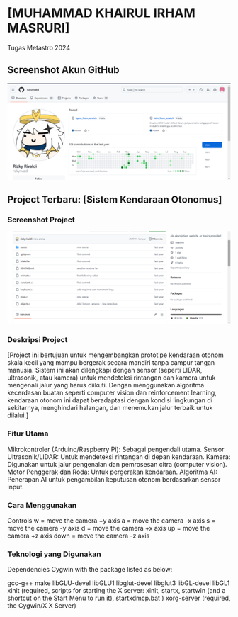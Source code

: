 # [MUHAMMAD KHAIRUL IRHAM MASRURI]
Tugas Metastro 2024

## Screenshot Akun GitHub
![Screenshot Akun GitHub](https://github.com/KhairulIrham/TUGAS-METASTRO-2024/blob/main/Screenshot%202024-09-26%20121421.png)

## Project Terbaru: [Sistem Kendaraan Otonomus]

### Screenshot Project
![Screenshot Project](https://github.com/KhairulIrham/TUGAS-METASTRO-2024/blob/main/Screenshot%202024-09-26%20121331.png)

### Deskripsi Project
[Project ini bertujuan untuk mengembangkan prototipe kendaraan otonom skala kecil yang mampu bergerak secara mandiri tanpa campur tangan manusia. Sistem ini akan dilengkapi dengan sensor (seperti LIDAR, ultrasonik, atau kamera) untuk mendeteksi rintangan dan kamera untuk mengenali jalur yang harus diikuti. Dengan menggunakan algoritma kecerdasan buatan seperti computer vision dan reinforcement learning, kendaraan otonom ini dapat beradaptasi dengan kondisi lingkungan di sekitarnya, menghindari halangan, dan menemukan jalur terbaik untuk dilalui.]

### Fitur Utama
Mikrokontroler (Arduino/Raspberry Pi): Sebagai pengendali utama.
Sensor Ultrasonik/LIDAR: Untuk mendeteksi rintangan di depan kendaraan.
Kamera: Digunakan untuk jalur pengenalan dan pemrosesan citra (computer vision).
Motor Penggerak dan Roda: Untuk pergerakan kendaraan.
Algoritma AI: Penerapan AI untuk pengambilan keputusan otonom berdasarkan sensor input.

### Cara Menggunakan
Controls
w = move the camera +y axis
a = move the camera -x axis
s = move the camera -y axis
d = move the camera +x axis
up = move the camera +z axis
down = move the camera -z axis

### Teknologi yang Digunakan
Dependencies
Cygwin with the package listed as below:

gcc-g++
make
libGLU-devel
libGLU1
libglut-devel
libglut3
libGL-devel
libGL1
xinit (required, scripts for starting the X server: xinit, startx, startwin (and a shortcut on the Start Menu to run it), startxdmcp.bat )
xorg-server (required, the Cygwin/X X Server)


